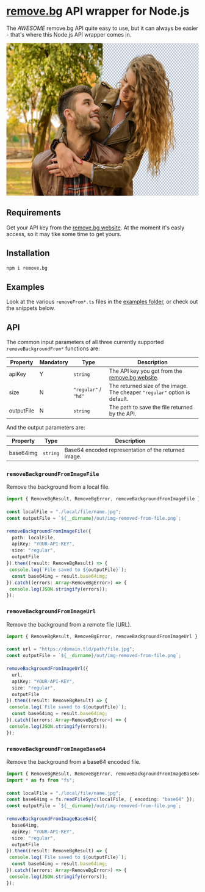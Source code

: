# [remove.bg](https://www.remove.bg) API wrapper for Node.js

The *AWESOME* remove.bg API quite easy to use, but it can always be easier - that's where this Node.js API wrapper comes in.

<img src="https://github.com/EddyVerbruggen/remove.bg/raw/master/media/remove.bg.promo.jpg" width="600px" height="400px" />

## Requirements
Get your API key from the [remove.bg website](https://www.remove.bg/api).
At the moment it's easly access, so it may tike some time to get yours.

## Installation

```bash
npm i remove.bg
```

## Examples
Look at the various `removeFrom*.ts` files in the [examples folder](/examples),
or check out the snippets below.

## API
The common input parameters of all three currently supported `removeBackgroundFrom*` functions are:

| Property | Mandatory | Type | Description |
| --- | --- | --- | --- |
| apiKey | Y | `string` | The API key you got from the [remove.bg website](https://www.remove.bg/api). |
| size | N | `"regular"` / `"hd"` | The returned size of the image. The cheaper `"regular"` option is default. |
| outputFile | N | `string` | The path to save the file returned by the API. |

And the output parameters are:

| Property  | Type | Description |
| --- | --- | --- |
| base64img | `string` | Base64 encoded representation of the returned image.

### `removeBackgroundFromImageFile`
Remove the background from a local file.

```typescript
import { RemoveBgResult, RemoveBgError, removeBackgroundFromImageFile } from "remove.bg";

const localFile = "./local/file/name.jpg";
const outputFile = `${__dirname}/out/img-removed-from-file.png`;

removeBackgroundFromImageFile({
  path: localFile,
  apiKey: "YOUR-API-KEY",
  size: "regular",
  outputFile
}).then((result: RemoveBgResult) => {
 console.log(`File saved to ${outputFile}`);
  const base64img = result.base64img;
}).catch((errors: Array<RemoveBgError>) => {
 console.log(JSON.stringify(errors));
});
```

### `removeBackgroundFromImageUrl`
Remove the background from a remote file (URL).

```typescript
import { RemoveBgResult, RemoveBgError, removeBackgroundFromImageUrl } from "remove.bg";

const url = "https://domain.tld/path/file.jpg";
const outputFile = `${__dirname}/out/img-removed-from-file.png`;

removeBackgroundFromImageUrl({
  url,
  apiKey: "YOUR-API-KEY",
  size: "regular",
  outputFile
}).then((result: RemoveBgResult) => {
 console.log(`File saved to ${outputFile}`);
  const base64img = result.base64img;
}).catch((errors: Array<RemoveBgError>) => {
 console.log(JSON.stringify(errors));
});
```

### `removeBackgroundFromImageBase64`
Remove the background from a base64 encoded file.

```typescript
import { RemoveBgResult, RemoveBgError, removeBackgroundFromImageBase64 } from "remove.bg";
import * as fs from "fs";

const localFile = "./local/file/name.jpg";
const base64img = fs.readFileSync(localFile, { encoding: "base64" });
const outputFile = `${__dirname}/out/img-removed-from-file.png`;

removeBackgroundFromImageBase64({
  base64img,
  apiKey: "YOUR-API-KEY",
  size: "regular",
  outputFile
}).then((result: RemoveBgResult) => {
 console.log(`File saved to ${outputFile}`);
  const base64img = result.base64img;
}).catch((errors: Array<RemoveBgError>) => {
 console.log(JSON.stringify(errors));
});
```